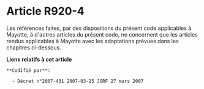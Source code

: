 # Article R920-4

Les références faites, par des dispositions du présent code applicables à Mayotte, à d'autres articles du présent code, ne
concernent que les articles rendus applicables à Mayotte avec les adaptations prévues dans les chapitres ci-dessous.

**Liens relatifs à cet article**

	**Codifié par**:

	  - Décret n°2007-431 2007-03-25 JORF 27 mars 2007
